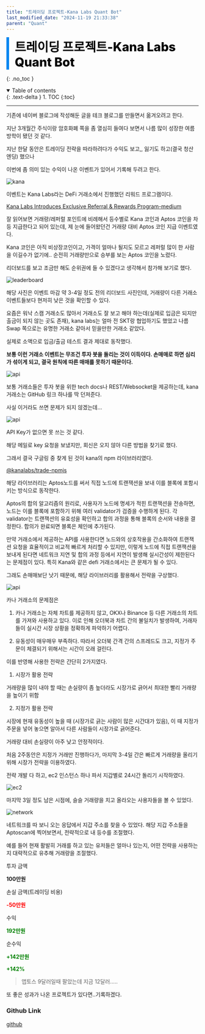 ```yaml
---
title: "트레이딩 프로젝트-Kana Labs Quant Bot"
last_modified_date: "2024-11-19 21:33:38"
parent: "Quant"
---
```


<div style="font-size:32px; font-weight: 800; border-left: 7px solid #0687f0; padding-left:15px !important; color:#000000; margin-bottom:15px;">트레이딩 프로젝트-Kana Labs Quant Bot</div>

{: .no_toc }

<details open markdown="block">
  <summary>
    Table of contents
  </summary>
  {: .text-delta }
1. TOC
{:toc}
</details>

---

 기존에 네이버 블로그에 작성해둔 글을 테크 블로그를 만들면서 옮겨오려고 한다. 

지난 3개월간 주식이랑 암호화폐 쪽을 좀 열심히 들여다 보면서 나름 많이 성장한 여름방학이 됐던 것 같다.



지난 한달 동안은 트레이딩 전략을 따라하려다가 수익도 보고,, 잃기도 하고(결국 청산 엔딩) 했으나

이번에 좀 의미 있는 수익이 나온 이벤트가 있어서 기록해 두려고 한다.



![kana](../../../assets/images/quant/kana/kana.png)

이벤트는 Kana Labs라는 DeFi 거래소에서 진행했던 리워드 프로그램이다.

[Kana Labs Introduces Exclusive Referral & Rewards Program-medium](https://medium.com/kana-labs/kkana-labs-introduces-exclusive-referral-rewards-program-32dbfb2865b4)

잘 읽어보면 거래량/레퍼럴 포인트에 비례해서 등수별로 Kana 코인과 Aptos 코인을 차등 지급한다고 되어 있는데, 제 눈에 들어왔던건 거래량 대비 Aptos 코인 지급 이벤트였다. 

Kana 코인은 아직 비상장코인이고, 가격이 얼마나 될지도 모르고 레퍼럴 많이 한 사람을 이길수가 없기에..  순전히 거래량만으로 승부를 보는 Aptos 코인을 노렸다. 

리더보드를 보고 조금만 해도 순위권에 들 수 있겠다고 생각해서 참가해 보기로 했다.

![leaderboard](../../../assets/images/quant/kana/leaderboard.png)

해당 사진은 이벤트 마감 약 3-4일 정도 전의 리더보드 사진인데, 거래량이 다른 거래소 이벤트들보다 현저히 낮은 것을 확인할 수 있다.

요즘은 워낙 스캠 거래소도 많아서 거래소도 잘 보고 해야 하는데(실제로 입금은 되지만 출금이 되지 않는 곳도 존재), kana labs는 얼마 전 SKT랑 협업하기도 했었고 나름 Swap 쪽으로는 유명한 거래소 같아서 믿을만한 거래소 같았다.

실제로 소액으로 입금/출금 테스트 결과 제대로 동작했다. 



**보통 이런 거래소 이벤트는 무조건 투자 봇을 돌리는 것이 이득이다. 손매매로 하면 심리가 섞이게 되고, 결국 원칙에 따른 매매를 못하기 때문이다.**

![api](../../../assets/images/quant/kana/api.png)

보통 거래소들은 투자 봇을 위한 tech docs나 REST/Websocket을 제공하는데, kana 거래소는 GitHub 링크 하나를 딱 던져준다.

사실 이거라도 쓰면 문제가 되지 않겠는데...

![api](../../../assets/images/quant/kana/api-key.png)

API Key가 없으면 못 쓰는 것 같다. 

해당 메일로 key 요청을 보냈지만, 회신은 오지 않아 다른 방법을 찾기로 했다. 

그래서 결국 구글링 중 찾게 된 것이 kana의 npm 라이브러리였다.

[@kanalabs/trade-npmjs](https://www.npmjs.com/package/@kanalabs/trade)

해당 라이브러리는 Aptos노드를 써서 직접 노드에 트랜잭션을 보내 이를 블록에 포함시키는 방식으로 동작한다. 

Aptos의 합의 알고리즘의 원리로, 사용자가 노드에 명세가 적힌 트랜잭션을 전송하면, 노드는 이를 블록에 포함하기 위해 여러 validator가 검증을 수행하게 된다. 각 validator는 트랜잭션의 유효성을 확인하고 합의 과정을 통해 블록의 순서와 내용을 결정한다. 합의가 완료되면 블록은 체인에 추가된다.

만약 거래소에서 제공하는 API를 사용한다면 노드와의 상호작용을 간소화하여 트랜잭션 요청을 효율적이고 비교적 빠르게 처리할 수 있지만, 이렇게 노드에 직접 트랜잭션을 보내게 된다면 네트워크 지연 및 합의 과정 등에서 지연이 발생해 실시간성이 제한된다는 문제점이 있다. 특히 Kana와 같은 defi 거래소에서는 큰 문제가 될 수 있다.

그래도 손매매보단 낫기 때문에, 해당 라이브러리를 활용해서 전략을 구상했다.

![api](../../../assets/images/quant/kana/kanalabs.png)

카나 거래소의 문제점은

1. 카나 거래소는 자체 차트를 제공하지 않고, OKX나 Binance 등 다른 거래소의 차트를 가져와 사용하고 있다. 이로 인해 오더북과 차트 간의 불일치가 발생하여, 거래자들이 실시간 시장 상황을 정확하게 파악하기 어렵다.

2. 유동성이 매우매우 부족하다. 따라서 오더북 간격 간의 스프레드도 크고, 지정가 주문이 체결되기 위해서는 시간이 오래 걸린다. 



이를 반영해 사용한 전략은 간단히 2가지였다.

1. 시장가 활용 전략

거래량을 많이 내야 할 때는 손실량이 좀 높더라도 시장가로 긁어서 최대한 빨리 거래량을 높이기 위함

2. 지정가 활용 전략

시장에 현재 유동성이 높을 때 (시장가로 긁는 사람이 많은 시간대가 있음), 이 때 지정가 주문을 넣어 놓으면 알아서 다른 사람들이 시장가로 긁어준다. 

거래량 대비 손실량이 아주 낮고 안정적이다. 



처음 2주동안은 지정가 거래만 진행하다가, 마지막 3-4일 간은 빠르게 거래량을 올리기 위해 시장가 전략을 이용하였다. 



전략 개발 다 하고, ec2 인스턴스 하나 파서 지갑별로 24시간 돌리기 시작하였다. 

![ec2](../../../assets/images/quant/kana/ec2.png)



마지막 3일 정도 남은 시점에, 슬슬 거래량을 치고 올라오는 사용자들을 볼 수 있었다. 

![network](../../../assets/images/quant/kana/network.png)

네트워크를 따 보니 오는 응답에서 지갑 주소를 찾을 수 있었다. 해당 지갑 주소들을 Aptoscan에 찍어보면서, 전략적으로 내 등수를 조절했다. 

예를 들어 현재 활발히 거래를 하고 있는 유저들은 얼마나 있는지, 어떤 전략을 사용하는지 대략적으로 유추해 거래량을 조절했다. 



투자 금액

**100만원**



손실 금액(트레이딩 비용)  

<span style="color:red;">**-50만원**</span>



수익  

<span style="color:green;">**192만원**</span>



순수익  

<span style="color:green;">**+142만원**</span>  

<span style="color:green;">**+142%**</span>

> 앱토스 9달러일때 팔았는데 지금 12달러.....



또 좋은 성과가 나온 프로젝트가 있다면..기록하겠다.



### Github Link

[github](https://github.com/Kang-heeju/kana-MarketMaking)

